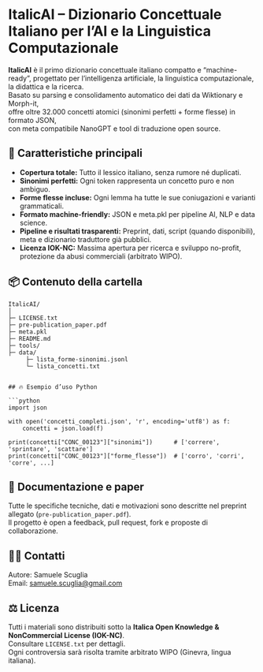 # ItalicAI – Dizionario Concettuale Italiano per l’AI e la Linguistica Computazionale

**ItalicAI** è il primo dizionario concettuale italiano compatto e “machine-ready”, progettato per l’intelligenza artificiale, la linguistica computazionale, la didattica e la ricerca.  
Basato su parsing e consolidamento automatico dei dati da Wiktionary e Morph-it,  
offre oltre 32.000 concetti atomici (sinonimi perfetti + forme flesse) in formato JSON,  
con meta compatibile NanoGPT e tool di traduzione open source.

## 🚀 Caratteristiche principali

- **Copertura totale:** Tutto il lessico italiano, senza rumore né duplicati.
- **Sinonimi perfetti:** Ogni token rappresenta un concetto puro e non ambiguo.
- **Forme flesse incluse:** Ogni lemma ha tutte le sue coniugazioni e varianti grammaticali.
- **Formato machine-friendly:** JSON e meta.pkl per pipeline AI, NLP e data science.
- **Pipeline e risultati trasparenti:** Preprint, dati, script (quando disponibili), meta e dizionario traduttore già pubblici.
- **Licenza IOK-NC:** Massima apertura per ricerca e sviluppo no-profit, protezione da abusi commerciali (arbitrato WIPO).

## 📦 Contenuto della cartella

```
ItalicAI/
│
├─ LICENSE.txt
├─ pre-publication_paper.pdf
├─ meta.pkl
├─ README.md
├─ tools/
├─ data/
     ├─ lista_forme-sinonimi.jsonl
     └─ lista_concetti.txt


## 🔥 Esempio d’uso Python

```python
import json

with open('concetti_completi.json', 'r', encoding='utf8') as f:
    concetti = json.load(f)

print(concetti["CONC_00123"]["sinonimi"])      # ['correre', 'sprintare', 'scattare']
print(concetti["CONC_00123"]["forme_flesse"])  # ['corro', 'corri', 'corre', ...]
```

## 📖 Documentazione e paper

Tutte le specifiche tecniche, dati e motivazioni sono descritte nel preprint allegato (`pre-publication_paper.pdf`).  
Il progetto è open a feedback, pull request, fork e proposte di collaborazione.

## 👨‍💻 Contatti

Autore: Samuele Scuglia  
Email: samuele.scuglia@gmail.com

## ⚖️ Licenza

Tutti i materiali sono distribuiti sotto la **Italica Open Knowledge & NonCommercial License (IOK-NC)**.  
Consultare `LICENSE.txt` per dettagli.  
Ogni controversia sarà risolta tramite arbitrato WIPO (Ginevra, lingua italiana).
